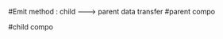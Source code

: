 #Emit method : child ---> parent data transfer
#parent compo

<template>
  <div>
      <h1>Parent Component</h1>
      <h2>Counter Value: {{ counter }}</h2>
      <Item @updateCounter="updateCounter" />
    </div>
</template>

<script setup>
import { ref } from "vue";
import Item from "./Item.vue";

const counter = ref(0);

function updateCounter(v){
  if(v===0){
    counter.value = 0
  }
  else{
    counter.value += v
  }
}
</script>

#child compo

<template>
    <h2>Child component</h2>
    <button @click="increment">INCR</button>
    <button @click="decrement">DECR</button>
    <button @click="reset">RESET</button>

</template>
  
<script setup>
import { defineEmits } from "vue";

const abc = defineEmits(["updateCounter"])

function increment(){
    abc("updateCounter",+1)
}

function decrement(){
    abc("updateCounter",-1)
}

function reset(){
    abc("updateCounter",0)
}

</script>

